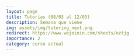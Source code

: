 ```yaml
---
layout: page
title: Tutorías (08/03 al 12/03)
description: Semana que viene
img: assets/img/tutoring_next.png
redirect: https://www.wejoinin.com/sheets/eztjg
importance: 2
category: curso actual
---
```

